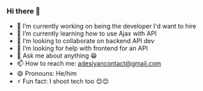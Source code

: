 ### Hi there 👋


- 🔭 I’m currently working on being the developer I'd want to hire
- 🌱 I’m currently learning how to use Ajax with API
- 👯 I’m looking to collaborate on backend API dev
- 🤔 I’m looking for help with frontend for an API
- 💬 Ask me about anything 😁
- 📫 How to reach me: adesiyancontact@gmail.com
- 😄 Pronouns: He/him
- ⚡ Fun fact: I shoot tech too 😊😊
